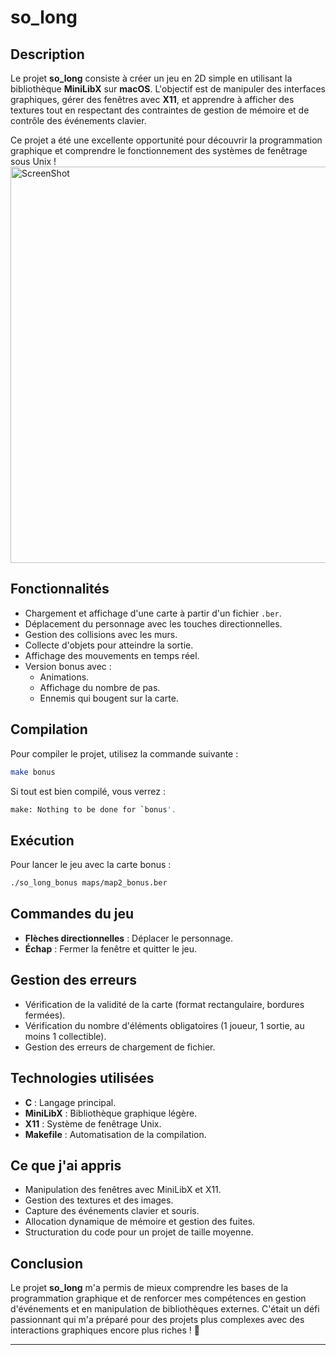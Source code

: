 # so\_long

## Description

Le projet **so\_long** consiste à créer un jeu en 2D simple en utilisant la bibliothèque **MiniLibX** sur **macOS**. L'objectif est de manipuler des interfaces graphiques, gérer des fenêtres avec **X11**, et apprendre à afficher des textures tout en respectant des contraintes de gestion de mémoire et de contrôle des événements clavier.

Ce projet a été une excellente opportunité pour découvrir la programmation graphique et comprendre le fonctionnement des systèmes de fenêtrage sous Unix !
<img width="634" alt="ScreenShot" src="https://github.com/user-attachments/assets/82b8275d-933e-4833-bcc5-f35dd57e2ab8" />

## Fonctionnalités

- Chargement et affichage d'une carte à partir d'un fichier `.ber`.
- Déplacement du personnage avec les touches directionnelles.
- Gestion des collisions avec les murs.
- Collecte d'objets pour atteindre la sortie.
- Affichage des mouvements en temps réel.
- Version bonus avec :
  - Animations.
  - Affichage du nombre de pas.
  - Ennemis qui bougent sur la carte.

## Compilation

Pour compiler le projet, utilisez la commande suivante :

```bash
make bonus
```

Si tout est bien compilé, vous verrez :

```bash
make: Nothing to be done for `bonus'.
```

## Exécution

Pour lancer le jeu avec la carte bonus :

```bash
./so_long_bonus maps/map2_bonus.ber
```

## Commandes du jeu

- **Flèches directionnelles** : Déplacer le personnage.
- **Échap** : Fermer la fenêtre et quitter le jeu.

## Gestion des erreurs

- Vérification de la validité de la carte (format rectangulaire, bordures fermées).
- Vérification du nombre d'éléments obligatoires (1 joueur, 1 sortie, au moins 1 collectible).
- Gestion des erreurs de chargement de fichier.

## Technologies utilisées

- **C** : Langage principal.
- **MiniLibX** : Bibliothèque graphique légère.
- **X11** : Système de fenêtrage Unix.
- **Makefile** : Automatisation de la compilation.

## Ce que j'ai appris

- Manipulation des fenêtres avec MiniLibX et X11.
- Gestion des textures et des images.
- Capture des événements clavier et souris.
- Allocation dynamique de mémoire et gestion des fuites.
- Structuration du code pour un projet de taille moyenne.

## Conclusion

Le projet **so\_long** m'a permis de mieux comprendre les bases de la programmation graphique et de renforcer mes compétences en gestion d'événements et en manipulation de bibliothèques externes. C'était un défi passionnant qui m'a préparé pour des projets plus complexes avec des interactions graphiques encore plus riches ! 🚀

---



